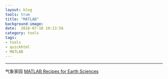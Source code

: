 ```yaml
---
layout: blog
tools: true
title: "MATLAB"
background-image: 
date:  2018-07-10 19:13:56
category: tools
tags:
- tools
- quickhtml
- MATLAB
---
```


----


气象家园 <a href="http://bbs.06climate.com/forum.php?mod=viewthread&tid=66895" title="波作用通量">MATLAB Recipes for Earth Sciences </a>  




